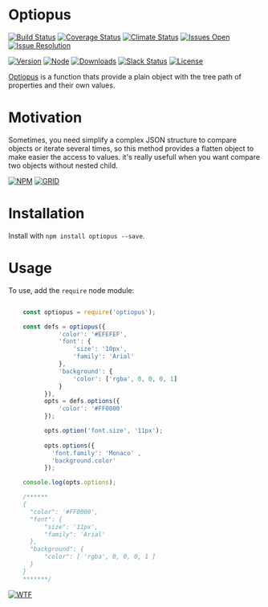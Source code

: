 # Optiopus

[![Build Status][travis-badge]][travis-url]
[![Coverage Status][coverage-badge]][coverage-url]
[![Climate Status][codeclimate-badge]][codeclimate-url]
[![Issues Open][issues-open-badge]][issues-url]
[![Issue Resolution][issues-reso-badge]][issues-url]

[![Version][version-badge]][npm-url]
[![Node][node-badge]][npm-url]
[![Downloads][downloads-badge]][npm-url]
[![Slack Status][slack-badge]][slack-url]
[![License][license-badge]][license-url]

[Optiopus][site-url] is a function thats provide a plain object with the tree path of properties and their own values.

Motivation
==========

Sometimes, you need simplify a complex JSON structure to compare objects or iterate several times, so this method provides a flatten object to make easier the access to values.
it's really usefull when you want compare two objects without nested child.

[![NPM][npm-img]][npm-url]
[![GRID][coverage-img]][coverage-url]

Installation
============

Install with `npm install optiopus --save`.

Usage
=====

To use, add the `require` node module:

```JavaScript

    const optiopus = require('optiopus');

    const defs = optiopus({
              'color': '#EFEFEF',
              'font': {
                  'size': '10px',
                  'family': 'Arial'
              },
              'background': {
                  'color': ['rgba', 0, 0, 0, 1]
              }
          }),
          opts = defs.options({
              'color': '#FF0000'
          });

          opts.option('font.size', '11px');
          
          opts.options({
            'font.family': 'Monaco' ,
            'background.color'
          });

    console.log(opts.options);

    /******
    {
      "color": '#FF0000',
      "font": {
          "size": '11px',
          "family": 'Arial'
      },
      "background": {
          "color": [ 'rgba', 0, 0, 0, 1 ]
      }
    }
    *******/

```

[![WTF][wtfpl-img]][wtfpl-url]

[site-url]: http://optiopus.rubeniskov.com

[npm-url]: https://www.npmjs.com/package/optiopus
[npm-img]: https://nodei.co/npm/optiopus.png?downloads=true

[travis-url]: https://travis-ci.org/rubeniskov/optiopus?branch=master
[travis-badge]: https://travis-ci.org/rubeniskov/optiopus.svg

[license-url]: LICENSE
[license-badge]: https://img.shields.io/badge/license-WTFPL-blue.svg

[codeclimate-url]: https://codeclimate.com/github/rubeniskov/optiopus
[codeclimate-badge]: https://codeclimate.com/github/rubeniskov/optiopus/badges/gpa.svg

[coverage-url]: https://codecov.io/github/rubeniskov/optiopus
[coverage-img]: https://codecov.io/gh/rubeniskov/optiopus/branch/master/graphs/icicle.svg?width=400&height=72
[coverage-badge]: https://img.shields.io/codecov/c/github/rubeniskov/optiopus.svg

[slack-url]: http://slack.rubeniskov.com/
[slack-badge]: http://slack.rubeniskov.com/badge.svg

[version-badge]: https://img.shields.io/npm/v/optiopus.svg
[downloads-badge]: https://img.shields.io/npm/dm/optiopus.svg
[node-badge]: https://img.shields.io/node/v/optiopus.svg

[issues-url]: https://github.com/rubeniskov/optiopus/issues
[issues-open-badge]: http://isitmaintained.com/badge/open/rubeniskov/optiopus.svg
[issues-reso-badge]: http://isitmaintained.com/badge/resolution/rubeniskov/optiopus.svg

[wtfpl-url]: http://www.wtfpl.net/
[wtfpl-img]: http://www.wtfpl.net/wp-content/uploads/2012/12/wtfpl.svg
